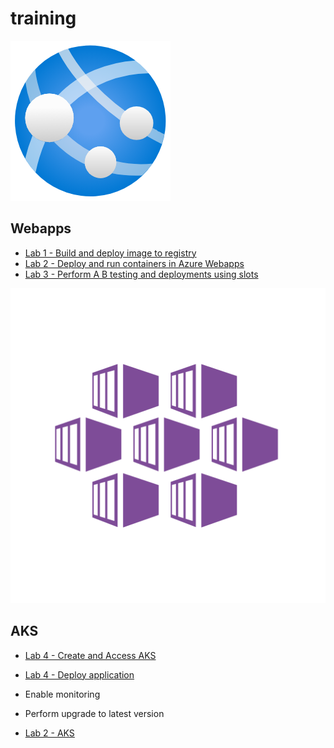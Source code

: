 # training 
![webapp](./img/webapps.png)
## Webapps  
- [Lab 1 - Build and deploy image to registry ](webapps/Registry.md)
- [Lab 2 - Deploy and run containers in Azure Webapps ](webapps/webappdeploy.md)
- [Lab 3 - Perform A B testing and deployments using slots  ](webapps/deploymentslots.md)


![webapp](./img/aks.png)
## AKS
 -  [Lab 4 -  Create and Access AKS  ](aks/akscreate.md)
 -  [Lab 4 -  Deploy application  ](aks/akscreate.md) 
 - Enable monitoring 
 - Perform upgrade to latest version 


- [Lab 2 - AKS ](aks/README.md)
